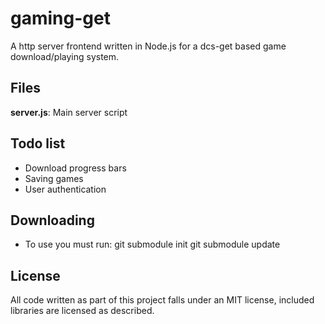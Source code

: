 # gaming-get

A http server frontend written in Node.js for a dcs-get based game download/playing system.

## Files

**server.js**: Main server script

## Todo list

* Download progress bars
* Saving games
* User authentication

## Downloading

* To use you must run:
git submodule init
git submodule update

## License

All code written as part of this project falls under an MIT license, included libraries are licensed as described.